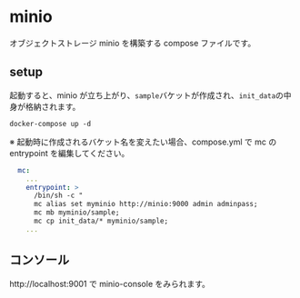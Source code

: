 # minio

オブジェクトストレージ minio を構築する compose ファイルです。

## setup

起動すると、minio が立ち上がり、`sample`バケットが作成され、`init_data`の中身が格納されます。

```
docker-compose up -d
```

※ 起動時に作成されるバケット名を変えたい場合、compose.yml で mc の entrypoint を編集してください。

```yml
  mc:
    ...
    entrypoint: >
      /bin/sh -c "
      mc alias set myminio http://minio:9000 admin adminpass;
      mc mb myminio/sample;
      mc cp init_data/* myminio/sample;
    ...
```

## コンソール

http://localhost:9001 で minio-console をみられます。  


